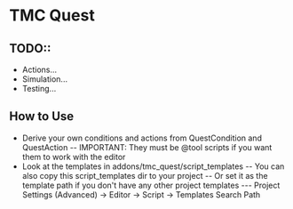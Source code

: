 # TMC Quest

## TODO::

- Actions...
- Simulation...
- Testing...

## How to Use

- Derive your own conditions and actions from QuestCondition and QuestAction
-- IMPORTANT: They must be @tool scripts if you want them to work with the editor
- Look at the templates in addons/tmc_quest/script_templates
-- You can also copy this script_templates dir to your project
-- Or set it as the template path if you don't have any other project templates
--- Project Settings (Advanced) -> Editor -> Script -> Templates Search Path
